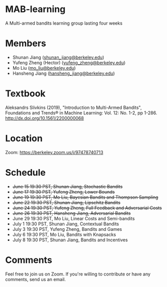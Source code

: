 # MAB-learning
A Multi-armed bandits learning group lasting four weeks

# Members
* Shunan Jiang (shunan_jiang@berkeley.edu)
* Yufeng Zheng (Hector) (yufeng_zheng@berkeley.edu)
* Mo Liu (mo_liu@berkeley.edu)
* Hansheng Jiang (hansheng_jiang@berkeley.edu)

# Textbook
Aleksandrs Slivkins (2019), "Introduction to Multi-Armed Bandits", Foundations and Trends® in Machine Learning: Vol. 12: No. 1-2, pp 1-286. http://dx.doi.org/10.1561/2200000068

# Location 
Zoom: https://berkeley.zoom.us/j/97478740713

# Schedule
* ~~June 15 19:30 PST, Shunan Jiang, Stochastic Bandits~~
* ~~June 17 19:30 PST, Yufeng Zheng, Lower Bounds~~
* ~~June 19 19:30 PST, Mo Liu, Bayesian Bandits and Thompson Sampling~~
* ~~June 22 19:30 PST, Shunan Jiang, Lipschitz Bandits~~
* ~~June 24 19:30 PST, Yufeng Zheng, Full Feedback and Adversarial Costs~~
* ~~June 26 19:30 PST, Hansheng Jiang, Adversarial Bandits~~
* June 29 19:30 PST, Mo Liu, Linear Costs and Semi-bandits
* July 1 19:30 PST, Shunan Jiang, Contextual Bandits
* July 3 19:30 PST, Yufeng Zheng, Bandits and Games
* July 6 19:30 PST, Mo Liu, Bandits with Knapsacks
* July 8 19:30 PST, Shunan Jiang, Bandits and Incentives


# Comments
Feel free to join us on Zoom. If you're willing to contribute or have any comments, send us an email. 





